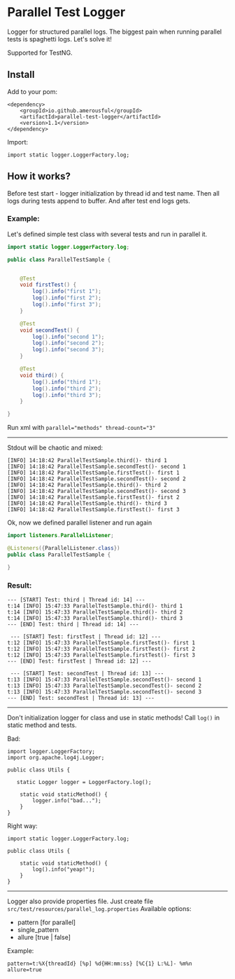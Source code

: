 # Parallel Test Logger
Logger for structured parallel logs. The biggest pain when running parallel tests is spaghetti logs. Let's
 solve it!
 
 Supported for TestNG.

## Install 
Add to your pom:
```text
<dependency>
    <groupId>io.github.amerousful</groupId>
    <artifactId>parallel-test-logger</artifactId>
    <version>1.1</version>
</dependency>
```

Import:
```text
import static logger.LoggerFactory.log;
```
 
## How it works?
Before test start - logger initialization by thread id and test name. Then all logs during tests append to buffer. And
 after test end logs gets.
 
### Example: 
Let's defined simple test class with several tests and run in parallel it.
```java
import static logger.LoggerFactory.log;

public class ParallelTestSample {


    @Test
    void firstTest() {
        log().info("first 1");
        log().info("first 2");
        log().info("first 3");
    }

    @Test
    void secondTest() {
        log().info("second 1");
        log().info("second 2");
        log().info("second 3");
    }

    @Test
    void third() {
        log().info("third 1");
        log().info("third 2");
        log().info("third 3");
    }

}

```
Run xml with `parallel="methods" thread-count="3"`
***
Stdout will be chaotic and mixed:
```text
[INFO] 14:18:42 ParallelTestSample.third()- third 1
[INFO] 14:18:42 ParallelTestSample.secondTest()- second 1
[INFO] 14:18:42 ParallelTestSample.firstTest()- first 1
[INFO] 14:18:42 ParallelTestSample.secondTest()- second 2
[INFO] 14:18:42 ParallelTestSample.third()- third 2
[INFO] 14:18:42 ParallelTestSample.secondTest()- second 3
[INFO] 14:18:42 ParallelTestSample.firstTest()- first 2
[INFO] 14:18:42 ParallelTestSample.third()- third 3
[INFO] 14:18:42 ParallelTestSample.firstTest()- first 3
```

Ok, now we defined parallel listener and run again
```java
import listeners.ParallelListener;

@Listeners({ParallelListener.class})
public class ParallelTestSample {

}
```
### Result:
```text
--- [START] Test: third | Thread id: 14] ---
t:14 [INFO] 15:47:33 ParallelTestSample.third()- third 1
t:14 [INFO] 15:47:33 ParallelTestSample.third()- third 2
t:14 [INFO] 15:47:33 ParallelTestSample.third()- third 3
--- [END] Test: third | Thread id: 14] ---

 --- [START] Test: firstTest | Thread id: 12] ---
t:12 [INFO] 15:47:33 ParallelTestSample.firstTest()- first 1
t:12 [INFO] 15:47:33 ParallelTestSample.firstTest()- first 2
t:12 [INFO] 15:47:33 ParallelTestSample.firstTest()- first 3
--- [END] Test: firstTest | Thread id: 12] ---

 --- [START] Test: secondTest | Thread id: 13] ---
t:13 [INFO] 15:47:33 ParallelTestSample.secondTest()- second 1
t:13 [INFO] 15:47:33 ParallelTestSample.secondTest()- second 2
t:13 [INFO] 15:47:33 ParallelTestSample.secondTest()- second 3
--- [END] Test: secondTest | Thread id: 13] ---
```

***
Don't initialization logger for class and use in static methods!
Call `log()` in static method and tests.

Bad:
```
import logger.LoggerFactory;
import org.apache.log4j.Logger;

public class Utils {

   static Logger logger = LoggerFactory.log();

    static void staticMethod() {
        logger.info("bad...");
    }
}
```

Right way:
```
import static logger.LoggerFactory.log;

public class Utils {
    
    static void staticMethod() {
        log().info("yeap!");
    }
}
```

***

Logger also provide properties file. Just create file `src/test/resources/parallel_log.properties`
Available options:
- pattern [for parallel]
- single_pattern
- allure [true | false]

Example:
```
pattern=t:%X{threadId} [%p] %d{HH:mm:ss} [%C{1} L:%L]- %m%n
allure=true
```



